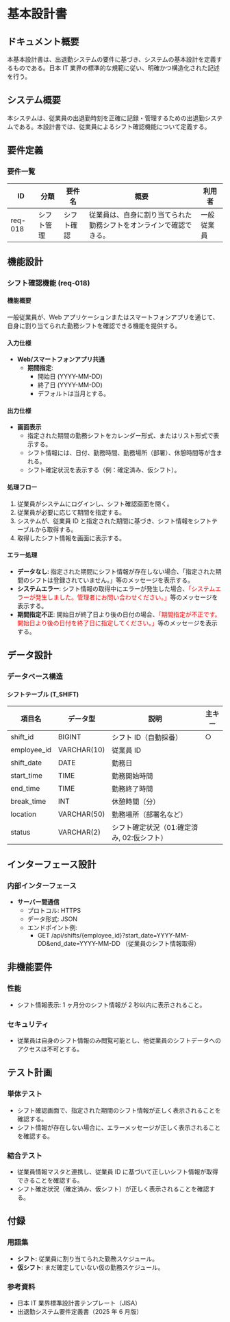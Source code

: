 
# 基本設計書

## ドキュメント概要

本基本設計書は、出退勤システムの要件に基づき、システムの基本設計を定義するものである。日本 IT 業界の標準的な規範に従い、明確かつ構造化された記述を行う。

## システム概要

本システムは、従業員の出退勤時刻を正確に記録・管理するための出退勤システムである。本設計書では、従業員によるシフト確認機能について定義する。

## 要件定義

### 要件一覧

| ID      | 分類       | 要件名     | 概要                                                               | 利用者     |
| ------- | ---------- | ---------- | ------------------------------------------------------------------ | ---------- |
| req-018 | シフト管理 | シフト確認 | 従業員は、自身に割り当てられた勤務シフトをオンラインで確認できる。 | 一般従業員 |

## 機能設計

### シフト確認機能 (req-018)

#### 機能概要

一般従業員が、Web アプリケーションまたはスマートフォンアプリを通じて、自身に割り当てられた勤務シフトを確認できる機能を提供する。

#### 入力仕様

- **Web/スマートフォンアプリ共通**
  - **期間指定**:
    - 開始日 (YYYY-MM-DD)
    - 終了日 (YYYY-MM-DD)
    - デフォルトは当月とする。

#### 出力仕様

- **画面表示**
  - 指定された期間の勤務シフトをカレンダー形式、またはリスト形式で表示する。
  - シフト情報には、日付、勤務時間、勤務場所（部署）、休憩時間等が含まれる。
  - シフト確定状況を表示する（例：確定済み、仮シフト）。

#### 処理フロー

1. 従業員がシステムにログインし、シフト確認画面を開く。
2. 従業員が必要に応じて期間を指定する。
3. システムが、従業員 ID と指定された期間に基づき、シフト情報をシフトテーブルから取得する。
4. 取得したシフト情報を画面に表示する。

#### エラー処理

- **データなし**: 指定された期間にシフト情報が存在しない場合、「指定された期間のシフトは登録されていません。」等のメッセージを表示する。
- **システムエラー**: シフト情報の取得中にエラーが発生した場合、<span style="color:red;">「システムエラーが発生しました。管理者にお問い合わせください。」</span>等のメッセージを表示する。
- **期間指定不正**: 開始日が終了日より後の日付の場合、<span style="color:red;">「期間指定が不正です。開始日より後の日付を終了日に指定してください。」</span>等のメッセージを表示する。

## データ設計

### データベース構造

#### シフトテーブル (T_SHIFT)

| 項目名      | データ型    | 説明                                       | 主キー |
| ----------- | ----------- | ------------------------------------------ | ------ |
| shift_id    | BIGINT      | シフト ID（自動採番）                      | ○      |
| employee_id | VARCHAR(10) | 従業員 ID                                  |        |
| shift_date  | DATE        | 勤務日                                     |        |
| start_time  | TIME        | 勤務開始時間                               |        |
| end_time    | TIME        | 勤務終了時間                               |        |
| break_time  | INT         | 休憩時間（分）                             |        |
| location    | VARCHAR(50) | 勤務場所（部署名など）                     |        |
| status      | VARCHAR(2)  | シフト確定状況（01:確定済み, 02:仮シフト） |        |

## インターフェース設計

### 内部インターフェース

- **サーバー間通信**
  - プロトコル: HTTPS
  - データ形式: JSON
  - エンドポイント例:
    - GET /api/shifts/{employee_id}?start_date=YYYY-MM-DD&end_date=YYYY-MM-DD （従業員のシフト情報取得）

## 非機能要件

### 性能

- シフト情報表示: 1 ヶ月分のシフト情報が 2 秒以内に表示されること。

### セキュリティ

- 従業員は自身のシフト情報のみ閲覧可能とし、他従業員のシフトデータへのアクセスは不可とする。

## テスト計画

### 単体テスト

- シフト確認画面で、指定された期間のシフト情報が正しく表示されることを確認する。
- シフト情報が存在しない場合に、エラーメッセージが正しく表示されることを確認する。

### 結合テスト

- 従業員情報マスタと連携し、従業員 ID に基づいて正しいシフト情報が取得できることを確認する。
- シフト確定状況（確定済み、仮シフト）が正しく表示されることを確認する。

## 付録

### 用語集

- **シフト**: 従業員に割り当てられた勤務スケジュール。
- **仮シフト**: まだ確定していない仮の勤務スケジュール。

### 参考資料

- 日本 IT 業界標準設計書テンプレート（JISA）
- 出退勤システム要件定義書（2025 年 6 月版）

